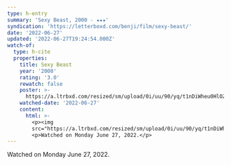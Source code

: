 ```yaml
---
type: h-entry
summary: 'Sexy Beast, 2000 - ★★★'
syndication: 'https://letterboxd.com/benji/film/sexy-beast/'
date: '2022-06-27'
updated: '2022-06-27T19:24:54.000Z'
watch-of:
  type: h-cite
  properties:
    title: Sexy Beast
    year: '2000'
    rating: '3.0'
    rewatch: false
    poster: >-
      https://a.ltrbxd.com/resized/sm/upload/0i/uu/90/yq/t1nDiWheu0HlOZA8thaESVCXpHr-0-600-0-900-crop.jpg?v=e8429aa8b3
    watched-date: '2022-06-27'
    content:
      html: >-
        <p><img
        src="https://a.ltrbxd.com/resized/sm/upload/0i/uu/90/yq/t1nDiWheu0HlOZA8thaESVCXpHr-0-600-0-900-crop.jpg?v=e8429aa8b3"/></p>
        <p>Watched on Monday June 27, 2022.</p>
---
```

Watched on Monday June 27, 2022.
